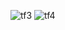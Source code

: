 ![tf3](https://github.com/abd0Samy/Sprints_Tasks/assets/26736512/b20d00d2-d59f-49a7-a41a-1bc0454d4fcf)
![tf4](https://github.com/abd0Samy/Sprints_Tasks/assets/26736512/8dc0aad2-7e47-4204-9946-ef77bf9e5794)

